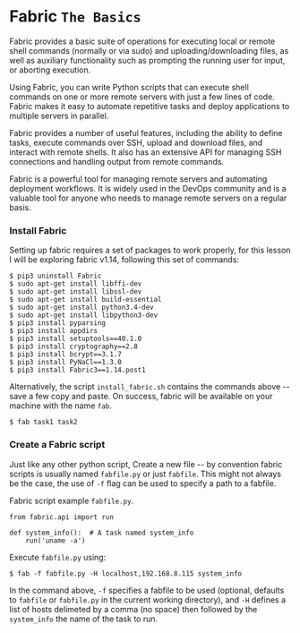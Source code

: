 # Fabric `The Basics`

Fabric provides a basic suite of operations for executing local or
remote shell commands (normally or via sudo) and uploading/downloading
files, as well as auxiliary functionality such as prompting the running
user for input, or aborting execution.

Using Fabric, you can write Python scripts that can execute shell
commands on one or more remote servers with just a few lines of code.
Fabric makes it easy to automate repetitive tasks and deploy
applications to multiple servers in parallel.

Fabric provides a number of useful features, including the ability
to define tasks, execute commands over SSH, upload and download files,
and interact with remote shells. It also has an extensive API for
managing SSH connections and handling output from remote commands.

Fabric is a powerful tool for managing remote servers and automating
deployment workflows. It is widely used in the DevOps community and is a
valuable tool for anyone who needs to manage remote servers on a
regular basis.


### Install Fabric

Setting up fabric requires a set of packages to work properly,
for this lesson I will be exploring fabric v1.14, following this
set of commands:

```
$ pip3 uninstall Fabric
$ sudo apt-get install libffi-dev
$ sudo apt-get install libssl-dev
$ sudo apt-get install build-essential
$ sudo apt-get install python3.4-dev
$ sudo apt-get install libpython3-dev
$ pip3 install pyparsing
$ pip3 install appdirs
$ pip3 install setuptools==40.1.0
$ pip3 install cryptography==2.8
$ pip3 install bcrypt==3.1.7
$ pip3 install PyNaCl==1.3.0
$ pip3 install Fabric3==1.14.post1
```

Alternatively, the script `install_fabric.sh` contains the commands
above -- save a few copy and paste. On success, fabric will be
available on your machine with the name `fab`.

```
$ fab task1 task2
```


### Create a Fabric script

Just like any other python script, Create a new file -- by convention
fabric scripts is usually named `fabfile.py` or just `fabfile`. This
might not always be the case, the use of `-f` flag can be used to
specify a path to a fabfile.


Fabric script example `fabfile.py`.
```
from fabric.api import run

def system_info():  # A task named system_info
	run('uname -a')
```

Execute `fabfile.py` using:
```
$ fab -f fabfile.py -H localhost,192.168.8.115 system_info
```
In the command above, `-f` specifies a fabfile to be used (optional,
defaults to `fabfile` or `fabfile.py` in the current working directory),
and `-H` defines a list of hosts delimeted by a comma (no space)
then followed by the `system_info` the name of the task to run.
